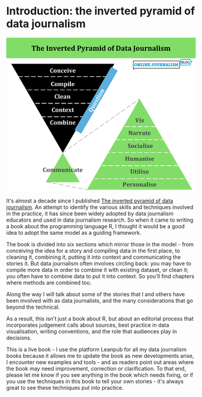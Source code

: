 # Introduction: the inverted pyramid of data journalism

![](images/invertedpyramiddj.png)

It's almost a decade since I published [The inverted pyramid of data journalism](https://onlinejournalismblog.com/2011/07/07/the-inverted-pyramid-of-data-journalism/). An attempt to identify the various skills and techniques involved in the practice, it has since been widely adopted by data journalism educators and used in data journalism research. So when it came to writing a book about the programming language R, I thought it would be a good idea to adopt the same model as a guiding framework.

The book is divided into six sections which mirror those in the model - from conceiving the idea for a story and compiling data in the first place, to cleaning it, combining it, putting it into context and communicating the stories it. But data journalism often involves circling back: you may have to compile more data in order to combine it with existing dataset, or clean it; you often have to combine data to put it into context. So you'll find chapters where methods are combined too.

Along the way I will talk about some of the stories that I and others have been involved with as data journalists, and the many considerations that go beyond the technical. 

As a result, this isn't just a book about R, but about an editorial process that incorporates judgement calls about sources, best practice in data visualisation, writing conventions, and the role that audiences play in decisions.

This is a live book - I use the platform Leanpub for all my data journalism books because it allows me to update the book as new developments arise, I encounter new examples and tools - and as readers point out areas where the book may need improvement, correction or clarification. To that end, please let me know if you see anything in the book which needs fixing, or if you use the techniques in this book to tell your own stories - it's always great to see these techniques put into practice.
